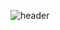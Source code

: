 ![header](https://capsule-render.vercel.app/api?type=transparent&color=auto&height=100&section=header&text=안녕하세요!%20render&fontSize=30)
